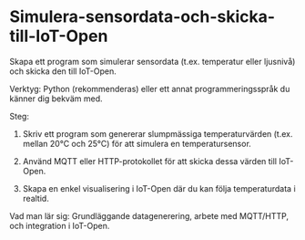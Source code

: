 # Simulera-sensordata-och-skicka-till-IoT-Open

Skapa ett program som simulerar sensordata (t.ex. temperatur eller ljusnivå) och skicka den till IoT-Open.

Verktyg: Python (rekommenderas) eller ett annat programmeringsspråk du känner dig bekväm med.

Steg:

1. Skriv ett program som genererar slumpmässiga temperaturvärden (t.ex. mellan 20°C och 25°C) för att simulera en temperatursensor.
        
2. Använd MQTT eller HTTP-protokollet för att skicka dessa värden till IoT-Open.
        
3. Skapa en enkel visualisering i IoT-Open där du kan följa temperaturdata i realtid.
        
Vad man lär sig: Grundläggande datagenerering, arbete med MQTT/HTTP, och integration i IoT-Open.

